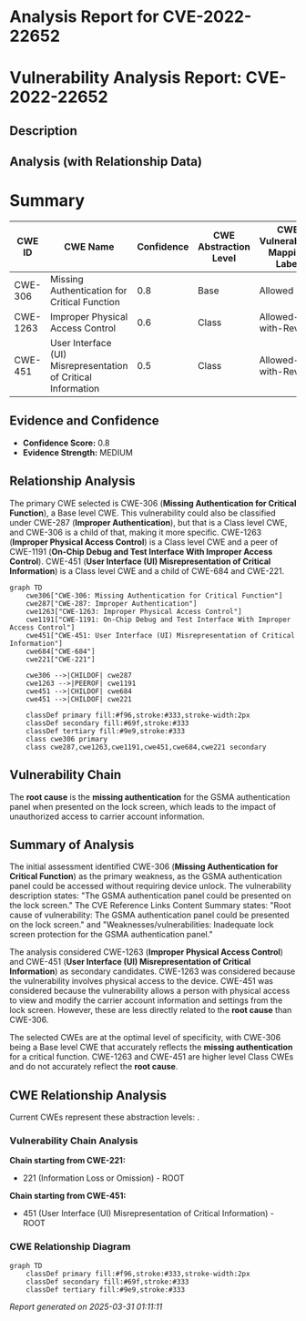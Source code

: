 # Analysis Report for CVE-2022-22652

# Vulnerability Analysis Report: CVE-2022-22652

## Description



## Analysis (with Relationship Data)

# Summary
| CWE ID | CWE Name | Confidence | CWE Abstraction Level | CWE Vulnerability Mapping Label | CWE-Vulnerability Mapping Notes |
|---|---|---|---|---|---|
| CWE-306 | Missing Authentication for Critical Function | 0.8 | Base | Allowed | Primary CWE |
| CWE-1263 | Improper Physical Access Control | 0.6 | Class | Allowed-with-Review | Secondary Candidate |
| CWE-451 | User Interface (UI) Misrepresentation of Critical Information | 0.5 | Class | Allowed-with-Review | Secondary Candidate |

## Evidence and Confidence

*   **Confidence Score:** 0.8
*   **Evidence Strength:** MEDIUM

## Relationship Analysis
The primary CWE selected is CWE-306 (**Missing Authentication for Critical Function**), a Base level CWE. This vulnerability could also be classified under CWE-287 (**Improper Authentication**), but that is a Class level CWE, and CWE-306 is a child of that, making it more specific. CWE-1263 (**Improper Physical Access Control**) is a Class level CWE and a peer of CWE-1191 (**On-Chip Debug and Test Interface With Improper Access Control**). CWE-451 (**User Interface (UI) Misrepresentation of Critical Information**) is a Class level CWE and a child of CWE-684 and CWE-221.

```mermaid
graph TD
    cwe306["CWE-306: Missing Authentication for Critical Function"]
    cwe287["CWE-287: Improper Authentication"]
    cwe1263["CWE-1263: Improper Physical Access Control"]
    cwe1191["CWE-1191: On-Chip Debug and Test Interface With Improper Access Control"]
    cwe451["CWE-451: User Interface (UI) Misrepresentation of Critical Information"]
    cwe684["CWE-684"]
    cwe221["CWE-221"]

    cwe306 -->|CHILDOF| cwe287
    cwe1263 -->|PEEROF| cwe1191
    cwe451 -->|CHILDOF| cwe684
    cwe451 -->|CHILDOF| cwe221

    classDef primary fill:#f96,stroke:#333,stroke-width:2px
    classDef secondary fill:#69f,stroke:#333
    classDef tertiary fill:#9e9,stroke:#333
    class cwe306 primary
    class cwe287,cwe1263,cwe1191,cwe451,cwe684,cwe221 secondary
```

## Vulnerability Chain
The **root cause** is the **missing authentication** for the GSMA authentication panel when presented on the lock screen, which leads to the impact of unauthorized access to carrier account information.

## Summary of Analysis
The initial assessment identified CWE-306 (**Missing Authentication for Critical Function**) as the primary weakness, as the GSMA authentication panel could be accessed without requiring device unlock. The vulnerability description states: "The GSMA authentication panel could be presented on the lock screen." The CVE Reference Links Content Summary states: "Root cause of vulnerability: The GSMA authentication panel could be presented on the lock screen." and "Weaknesses/vulnerabilities: Inadequate lock screen protection for the GSMA authentication panel."

The analysis considered CWE-1263 (**Improper Physical Access Control**) and CWE-451 (**User Interface (UI) Misrepresentation of Critical Information**) as secondary candidates. CWE-1263 was considered because the vulnerability involves physical access to the device. CWE-451 was considered because the vulnerability allows a person with physical access to view and modify the carrier account information and settings from the lock screen. However, these are less directly related to the **root cause** than CWE-306.

The selected CWEs are at the optimal level of specificity, with CWE-306 being a Base level CWE that accurately reflects the **missing authentication** for a critical function. CWE-1263 and CWE-451 are higher level Class CWEs and do not accurately reflect the **root cause**.


## CWE Relationship Analysis

Current CWEs represent these abstraction levels: .


### Vulnerability Chain Analysis

**Chain starting from CWE-221:**
- 221 (Information Loss or Omission) - ROOT


**Chain starting from CWE-451:**
- 451 (User Interface (UI) Misrepresentation of Critical Information) - ROOT



### CWE Relationship Diagram

```mermaid
graph TD
    classDef primary fill:#f96,stroke:#333,stroke-width:2px
    classDef secondary fill:#69f,stroke:#333
    classDef tertiary fill:#9e9,stroke:#333
```



*Report generated on 2025-03-31 01:11:11*
